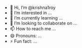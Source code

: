 - 👋 Hi, I’m @krishna1roy
- 👀 I’m interested in ...
- 🌱 I’m currently learning ...
- 💞️ I’m looking to collaborate on ...
- 📫 How to reach me ...
- 😄 Pronouns: ...
- ⚡ Fun fact: ...

<!---
krishna1roy/krishna1roy is a ✨ special ✨ repository because its `README.md` (this file) appears on your GitHub profile.
You can click the Preview link to take a look at your changes.
--->
